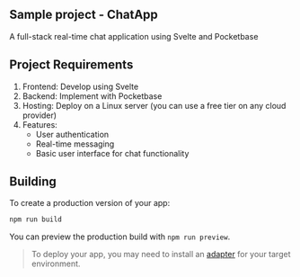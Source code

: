 ## Sample project - ChatApp

A full-stack real-time chat application using Svelte and Pocketbase

## Project Requirements

1. Frontend: Develop using Svelte
2. Backend: Implement with Pocketbase
3. Hosting: Deploy on a Linux server (you can use a free tier on any cloud provider)
4. Features:
   - User authentication
   - Real-time messaging
   - Basic user interface for chat functionality

## Building

To create a production version of your app:

```bash
npm run build
```

You can preview the production build with `npm run preview`.

> To deploy your app, you may need to install an [adapter](https://svelte.dev/docs/kit/adapters) for your target environment.

